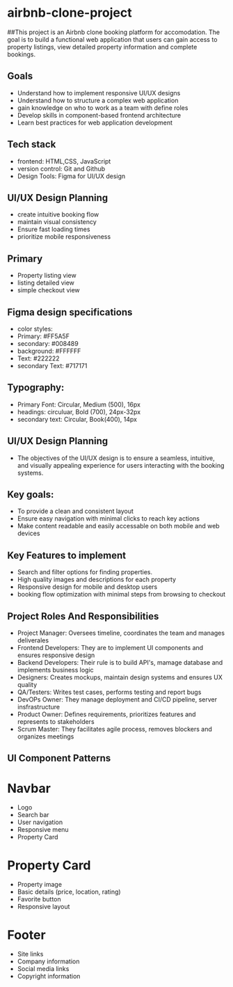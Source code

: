# airbnb-clone-project
##This project is an Airbnb clone booking platform for accomodation. The goal is to build a functional web application that
users can gain access to property listings, view detailed property information and complete bookings.

## Goals
- Understand how to implement responsive UI/UX designs
- Understand how to structure a complex web application
- gain knowledge on who to work as a team with define roles
- Develop skills in component-based frontend architecture
- Learn best practices for web application development

## Tech stack
- frontend: HTML,CSS, JavaScript
- version control: Git and Github
- Design Tools: Figma for UI/UX design


## UI/UX Design Planning

- create intuitive booking flow
- maintain visual consistency 
- Ensure fast loading times
- prioritize mobile responsiveness

## Primary 
- Property listing view
- listing detailed view
- simple checkout view


## Figma design specifications
- color styles:
- Primary: #FF5A5F
- secondary: #008489
- background: #FFFFFF
- Text: #222222
- secondary Text: #717171

## Typography:
- Primary Font: Circular, Medium (500), 16px
- headings: circuluar, Bold (700), 24px-32px
- secondary text: Circular, Book(400), 14px

## UI/UX Design Planning
- The objectives of the UI/UX design is to ensure a seamless, intuitive, and visually appealing experience for users interacting with the booking systems.

## Key goals:
- To provide a clean and consistent layout
- Ensure easy navigation with minimal clicks to reach key actions
- Make content readable and easily accessable on both mobile and web devices


## Key Features to implement
- Search and filter options for finding properties.
- High quality images and descriptions for each property
- Responsive design for mobile and desktop users
- booking flow optimization with minimal steps from browsing to checkout

## Project Roles And Responsibilities
- Project Manager: Oversees timeline, coordinates the team and manages deliverales
- Frontend Developers: They are to implement UI components  and ensures responsive design
- Backend Developers: Their rule is to build API's, mamage database and implements business logic
- Designers: Creates mockups, maintain design systems and ensures UX quality
- QA/Testers: Writes test cases, performs testing and report bugs
- DevOPs Owner: They manage deployment and CI/CD pipeline, server insfrastructure
- Product Owner: Defines requirements, prioritizes features and represents to stakeholders
- Scrum Master: They facilitates agile process, removes blockers and organizes meetings

## UI Component Patterns

# Navbar
   - Logo
   - Search bar
   - User navigation
   - Responsive menu
   - Property Card

# Property Card
- Property image
- Basic details (price, location, rating)
- Favorite button
- Responsive layout

# Footer

- Site links
- Company information
- Social media links
- Copyright information
